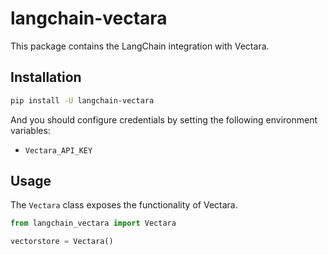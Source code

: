 # langchain-vectara

This package contains the LangChain integration with Vectara.

## Installation

```bash
pip install -U langchain-vectara
```

And you should configure credentials by setting the following environment variables:

- `Vectara_API_KEY`

## Usage

The `Vectara` class exposes the functionality of Vectara.

```python
from langchain_vectara import Vectara

vectorstore = Vectara()
```
